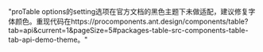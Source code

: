 "proTable options的setting选项在官方文档的黑色主题下未做适配，建议修复字体颜色。重现代码在https://procomponents.ant.design/components/table?tab=api&current=1&pageSize=5#packages-table-src-components-table-tab-api-demo-theme。"
